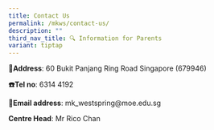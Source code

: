 ```yaml
---
title: Contact Us
permalink: /mkws/contact-us/
description: ""
third_nav_title: 🔍 Information for Parents
variant: tiptap
---
```

<p><strong>🏫Address</strong>: 60 Bukit Panjang Ring Road Singapore (679946)</p>
<p><strong>☎️Tel no</strong>: 6314 4192</p>
<p><strong>📧Email address</strong>: mk_westspring@moe.edu.sg</p>
<p></p>
<p><strong>Centre Head</strong>: Mr Rico Chan</p>
<p></p>
